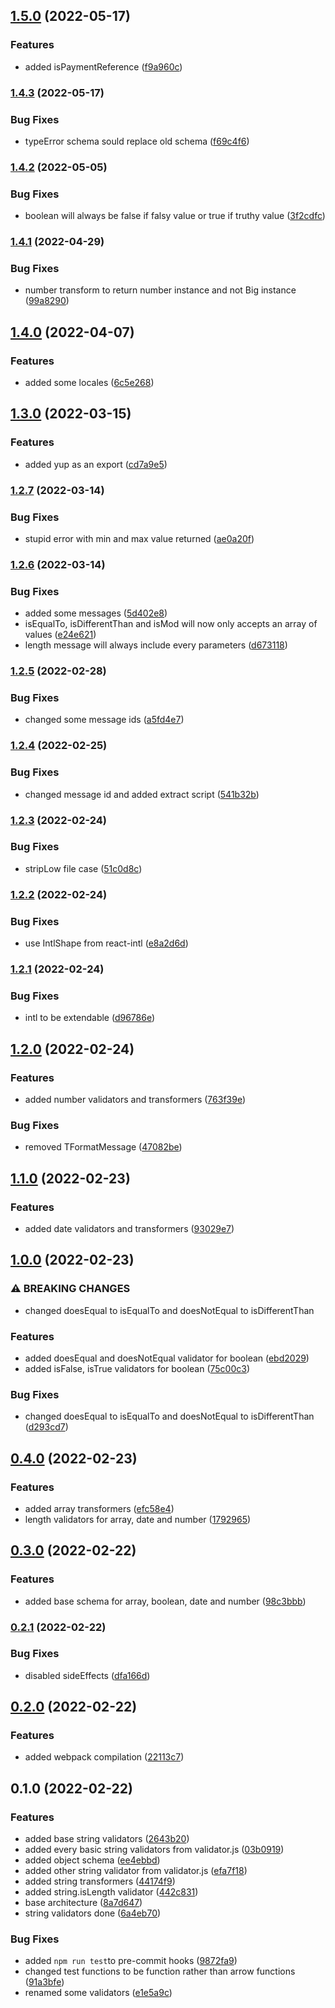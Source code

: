 ## [1.5.0](https://github.com/eapc-dev/yup-validators/compare/1.4.3...1.5.0) (2022-05-17)


### Features

* added isPaymentReference ([f9a960c](https://github.com/eapc-dev/yup-validators/commit/f9a960c15dc896405c3d910e08d3c9e642f11aee))

### [1.4.3](https://github.com/eapc-dev/yup-validators/compare/1.4.2...1.4.3) (2022-05-17)


### Bug Fixes

* typeError schema sould replace old schema ([f69c4f6](https://github.com/eapc-dev/yup-validators/commit/f69c4f63eed671fd5e340e072f5ce9b7712be24c))

### [1.4.2](https://github.com/eapc-dev/yup-validators/compare/1.4.1...1.4.2) (2022-05-05)


### Bug Fixes

* boolean will always be false if falsy value or true if truthy value ([3f2cdfc](https://github.com/eapc-dev/yup-validators/commit/3f2cdfc6450939a13ad35ca1aa66aa325446807c))

### [1.4.1](https://github.com/eapc-dev/yup-validators/compare/1.4.0...1.4.1) (2022-04-29)


### Bug Fixes

* number transform to return number instance and not Big instance ([99a8290](https://github.com/eapc-dev/yup-validators/commit/99a82903388d224fc42e19656dba731378495843))

## [1.4.0](https://github.com/eapc-dev/yup-validators/compare/1.3.0...1.4.0) (2022-04-07)


### Features

* added some locales ([6c5e268](https://github.com/eapc-dev/yup-validators/commit/6c5e268e502ad4028f159853a6f38fdcf7507022))

## [1.3.0](https://github.com/eapc-dev/yup-validators/compare/1.2.7...1.3.0) (2022-03-15)


### Features

* added yup as an export ([cd7a9e5](https://github.com/eapc-dev/yup-validators/commit/cd7a9e54c42ad26368032b03d8e3f5b1a27fc7d8))

### [1.2.7](https://github.com/eapc-dev/yup-validators/compare/1.2.6...1.2.7) (2022-03-14)


### Bug Fixes

* stupid error with min and max value returned ([ae0a20f](https://github.com/eapc-dev/yup-validators/commit/ae0a20fb8f42eaa88ac84c988c339bc13223bff5))

### [1.2.6](https://github.com/eapc-dev/yup-validators/compare/1.2.5...1.2.6) (2022-03-14)


### Bug Fixes

* added some messages ([5d402e8](https://github.com/eapc-dev/yup-validators/commit/5d402e87c15cec9de46ee4b30d1f374c8d8f5be4))
* isEqualTo, isDifferentThan and isMod will now only accepts an array of values ([e24e621](https://github.com/eapc-dev/yup-validators/commit/e24e621ecaf0fefb11ab32848acaebe2fc62cada))
* length message will always include every parameters ([d673118](https://github.com/eapc-dev/yup-validators/commit/d673118de2140a8611fc83782a96e68b557c9562))

### [1.2.5](https://github.com/eapc-dev/yup-validators/compare/1.2.4...1.2.5) (2022-02-28)


### Bug Fixes

* changed some message ids ([a5fd4e7](https://github.com/eapc-dev/yup-validators/commit/a5fd4e7a22fa40b79e20f13a16a39a9dc37e4ca2))

### [1.2.4](https://github.com/eapc-dev/yup-validators/compare/1.2.3...1.2.4) (2022-02-25)


### Bug Fixes

* changed message id and added extract script ([541b32b](https://github.com/eapc-dev/yup-validators/commit/541b32bb254c7bc172541b706d6c187ca680e687))

### [1.2.3](https://github.com/eapc-dev/yup-validators/compare/1.2.2...1.2.3) (2022-02-24)


### Bug Fixes

* stripLow file case ([51c0d8c](https://github.com/eapc-dev/yup-validators/commit/51c0d8ca69a30066ba36a88a9972e09c86cc8a3a))

### [1.2.2](https://github.com/eapc-dev/yup-validators/compare/1.2.1...1.2.2) (2022-02-24)


### Bug Fixes

* use IntlShape from react-intl ([e8a2d6d](https://github.com/eapc-dev/yup-validators/commit/e8a2d6da9a6b006a3af2a353952961bb3784f300))

### [1.2.1](https://github.com/eapc-dev/yup-validators/compare/1.2.0...1.2.1) (2022-02-24)


### Bug Fixes

* intl to be extendable ([d96786e](https://github.com/eapc-dev/yup-validators/commit/d96786e7d32a4c4d0394c13ccedf5f821f3040e9))

## [1.2.0](https://github.com/eapc-dev/yup-validators/compare/1.1.0...1.2.0) (2022-02-24)


### Features

* added number validators and transformers ([763f39e](https://github.com/eapc-dev/yup-validators/commit/763f39e00f51e0c13454dc506d64089f72f680ef))


### Bug Fixes

* removed TFormatMessage ([47082be](https://github.com/eapc-dev/yup-validators/commit/47082be74c9769aca3c1935b3ed2edce7e5eb4df))

## [1.1.0](https://github.com/eapc-dev/yup-validators/compare/1.0.0...1.1.0) (2022-02-23)


### Features

* added date validators and transformers ([93029e7](https://github.com/eapc-dev/yup-validators/commit/93029e71f951348d3b3e8964e26c1226d2f25d6c))

## [1.0.0](https://github.com/eapc-dev/yup-validators/compare/0.4.0...1.0.0) (2022-02-23)


### ⚠ BREAKING CHANGES

* changed doesEqual to isEqualTo and doesNotEqual to isDifferentThan

### Features

* added doesEqual and doesNotEqual validator for boolean ([ebd2029](https://github.com/eapc-dev/yup-validators/commit/ebd20294f0881a522b978a7373c9dc514cc8ad8e))
* added isFalse, isTrue validators for boolean ([75c00c3](https://github.com/eapc-dev/yup-validators/commit/75c00c38be5994e6d8f0242908b6b9232efb3736))


### Bug Fixes

* changed doesEqual to isEqualTo and doesNotEqual to isDifferentThan ([d293cd7](https://github.com/eapc-dev/yup-validators/commit/d293cd72d4dcb6e785b251fde998f81514f7b5ab))

## [0.4.0](https://github.com/eapc-dev/yup-validators/compare/0.3.0...0.4.0) (2022-02-23)


### Features

* added array transformers ([efc58e4](https://github.com/eapc-dev/yup-validators/commit/efc58e4894ebd001f33e2281009ad22702eae2c7))
* length validators for array, date and number ([1792965](https://github.com/eapc-dev/yup-validators/commit/17929650372fb9eed6da10aa118e618a80735608))

## [0.3.0](https://github.com/jordanmonier/yup-validators/compare/0.2.1...0.3.0) (2022-02-22)


### Features

* added base schema for array, boolean, date and number ([98c3bbb](https://github.com/jordanmonier/yup-validators/commit/98c3bbbe9aa1137eb6a345682f0e497518b623c1))

### [0.2.1](https://github.com/jordanmonier/yup-validators/compare/0.2.0...0.2.1) (2022-02-22)


### Bug Fixes

* disabled sideEffects ([dfa166d](https://github.com/jordanmonier/yup-validators/commit/dfa166d81ae7c08b4f72d73b1e71641e099c25d5))

## [0.2.0](https://github.com/jordanmonier/yup-validators/compare/0.1.0...0.2.0) (2022-02-22)


### Features

* added webpack compilation ([22113c7](https://github.com/jordanmonier/yup-validators/commit/22113c7066729a7cdc6e01c99e3b3f639c1b614f))

## 0.1.0 (2022-02-22)


### Features

* added base string validators ([2643b20](https://github.com/jordanmonier/yup-validators/commit/2643b20ef1c67b4c1f018158a8403be957b143f4))
* added every basic string validators from validator.js ([03b0919](https://github.com/jordanmonier/yup-validators/commit/03b0919a08cffd6207d7991d628a17b5de1a39f1))
* added object schema ([ee4ebbd](https://github.com/jordanmonier/yup-validators/commit/ee4ebbd7f800ac5f1bff1b121f1476b92e976a07))
* added other string validator from validator.js ([efa7f18](https://github.com/jordanmonier/yup-validators/commit/efa7f18ae3a1b51e19aa9eddb34599d16cfae07a))
* added string transformers ([44174f9](https://github.com/jordanmonier/yup-validators/commit/44174f9596c64e074acd3f6643564e3dc02aec42))
* added string.isLength validator ([442c831](https://github.com/jordanmonier/yup-validators/commit/442c8319827d9f90837c4a2435a383e951bd97c8))
* base architecture ([8a7d647](https://github.com/jordanmonier/yup-validators/commit/8a7d647e6f0c997bfc55aee37b4e5985aab0b082))
* string validators done ([6a4eb70](https://github.com/jordanmonier/yup-validators/commit/6a4eb70f35367ef79e0803bc3c893146a7762d47))


### Bug Fixes

* added `npm run test`to pre-commit hooks ([9872fa9](https://github.com/jordanmonier/yup-validators/commit/9872fa9d2d4b606f5921288428888081c747ec2a))
* changed test functions to be function rather than arrow functions ([91a3bfe](https://github.com/jordanmonier/yup-validators/commit/91a3bfec76611ebf7c750eb75ef867df065ef297))
* renamed some validators ([e1e5a9c](https://github.com/jordanmonier/yup-validators/commit/e1e5a9c7e38b1f44736f5f570fa2e99712288a2d))

